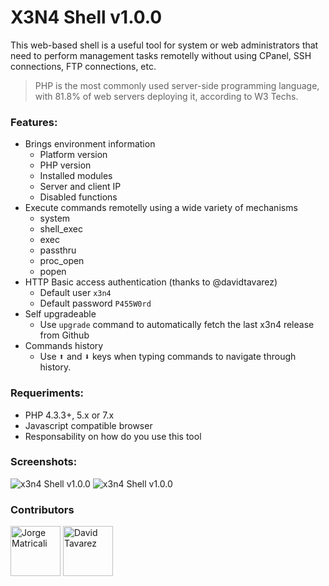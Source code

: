 # X3N4 Shell v1.0.0
This web-based shell is a useful tool for system or web administrators that need to perform management tasks remotelly without using CPanel, SSH connections, FTP connections, etc.
> PHP is the most commonly used server-side programming language, with 81.8% of web servers deploying it, according to W3 Techs.

### Features:
* Brings environment information
  * Platform version
  * PHP version
  * Installed modules
  * Server and client IP
  * Disabled functions
* Execute commands remotelly using a wide variety of mechanisms
  * system
  * shell_exec
  * exec
  * passthru
  * proc_open
  * popen
* HTTP Basic access authentication (thanks to @davidtavarez)
  * Default user `x3n4`
  * Default password `P455W0rd`
* Self upgradeable
  * Use `upgrade` command to automatically fetch the last x3n4 release from Github
* Commands history
  * Use <kbd>⬆</kbd> and <kbd>⬇</kbd> keys when typing commands to navigate through history.

### Requeriments:
* PHP 4.3.3+, 5.x or 7.x
* Javascript compatible browser
* Responsability on how do you use this tool

### Screenshots:
![x3n4 Shell v1.0.0](http://i1174.photobucket.com/albums/r608/jorge-matricali/Captura%20de%20pantalla%202018-06-30%20a%20las%2014.55.50_zpslhrmmkgc.png)
![x3n4 Shell v1.0.0](http://i1174.photobucket.com/albums/r608/jorge-matricali/Captura%20de%20pantalla%202018-06-30%20a%20las%2014.54.39_zpsniyjasxz.png)

### Contributors
<a href="https://github.com/jorge-matricali"><img src="https://avatars.githubusercontent.com/u/6726829?v=3" title="Jorge Matricali" width="80" height="80"></a> <a href="https://github.com/davidtavarez"><img src="https://avatars.githubusercontent.com/u/337107?v=3" title="David Tavarez" width="80" height="80"></a>
